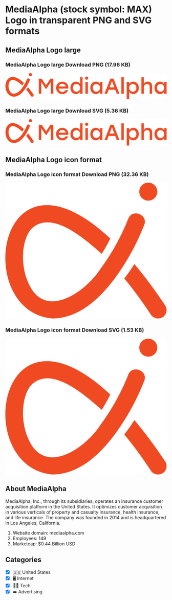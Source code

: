 # MediaAlpha (stock symbol: MAX) Logo in transparent PNG and SVG formats

## MediaAlpha Logo large

### MediaAlpha Logo large Download PNG (17.96 KB)

![MediaAlpha Logo large Download PNG (17.96 KB)](/img/orig/MAX_BIG-a9e29cf7.png)

### MediaAlpha Logo large Download SVG (5.36 KB)

![MediaAlpha Logo large Download SVG (5.36 KB)](/img/orig/MAX_BIG-f8fcd7e4.svg)

## MediaAlpha Logo icon format

### MediaAlpha Logo icon format Download PNG (32.36 KB)

![MediaAlpha Logo icon format Download PNG (32.36 KB)](/img/orig/MAX-5ce3b27c.png)

### MediaAlpha Logo icon format Download SVG (1.53 KB)

![MediaAlpha Logo icon format Download SVG (1.53 KB)](/img/orig/MAX-5b552bef.svg)

## About MediaAlpha

MediaAlpha, Inc., through its subsidiaries, operates an insurance customer acquisition platform in the United States. It optimizes customer acquisition in various verticals of property and casualty insurance, health insurance, and life insurance. The company was founded in 2014 and is headquartered in Los Angeles, California.

1. Website domain: mediaalpha.com
2. Employees: 149
3. Marketcap: $0.44 Billion USD


## Categories
- [x] 🇺🇸 United States
- [x] 🖥️ Internet
- [x] 👩‍💻 Tech
- [x] ➡️ Advertising
